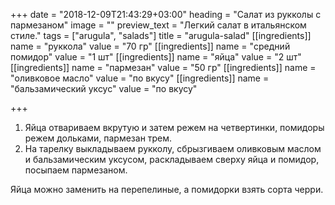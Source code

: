 +++
date = "2018-12-09T21:43:29+03:00"
heading = "Салат из рукколы с пармезаном"
image = ""
preview_text = "Легкий салат в итальянском стиле."
tags = ["arugula", "salads"]
title = "arugula-salad"
[[ingredients]]
name = "руккола"
value = "70 гр"
[[ingredients]]
name = "средний помидор"
value = "1 шт"
[[ingredients]]
name = "яйца"
value = "2 шт"
[[ingredients]]
name = "пармезан"
value = "50 гр"
[[ingredients]]
name = "оливковое масло"
value = "по вкусу"
[[ingredients]]
name = "бальзамический уксус"
value = "по вкусу"

+++
1. Яйца отвариваем вкрутую и затем режем на четвертинки, помидоры режем дольками, пармезан трем.
2. На тарелку выкладываем рукколу, сбрызгиваем оливковым маслом и бальзамическим уксусом, раскладываем сверху яйца и помидор, посыпаем пармезаном.

Яйца можно заменить на перепелиные, а помидорки взять сорта черри.